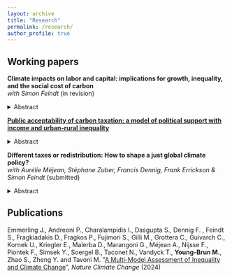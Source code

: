 ```yaml
---
layout: archive
title: "Research"
permalink: /research/
author_profile: true
---
```


## Working papers

**Climate impacts on labor and capital: implications for growth, inequality, and the social cost of carbon** <br> 
_with Simon Feindt_ (in revision) <br> 
<details>
<summary>Abstract</summary>
Climate change is poised to generate economic damages through many channels, in particular through shocks to the factors of production. We use an integrated assessment model with sub-regional inequality and introduce direct impacts on capital and productive labor stocks, resulting in endogenously persistent damages. We model and calibrate the joint distribution of labor and capital income, to capture the role played by income composition heterogeneity in within-region inequality. When taking the non-proportionality of damages into account, inequality increases with labor productivity and capital damages, but labor impacts tend to have a stronger effect. In the most affected regions, these factor-specific damages can lead to important consumption losses at the bottom of the distribution, resulting in a large increase in the social cost of carbon.</details>

[**Public acceptability of carbon taxation: a model of political support with income and urban-rural inequality**](https://myoungbrun.github.io/files/JMP_YoungBrun.pdf) <br> 
<details>
<summary>Abstract</summary>
Carbon taxation is a flagship climate policy aimed at reducing greenhouse gas emissions efficiently. Yet, it fails to garner sufficient political support in many countries. This paper investigates the role of urban-rural inequalities in this lack of domestic support. I develop a model of majority voting over a carbon tax at a national level, with both income and urban-rural heterogeneity. Rural households are constrained to consume more necessary energy goods than urban households, which I capture with heterogeneous Stone-Geary utility. I characterize the conditions for the existence of a majority voting equilibrium and perform a calibration of the model using budget survey data for twenty European countries.

I find that the majority voting tax may be at a higher rate than the optimal carbon tax. However, the calibration suggests that the optimal rate tends to exceed the majority voting rate by a few percent. This result holds even if the households and the social planner share the same level of environmental preference. I demonstrate that political support among rural households is always below that of urban households. The numerical exercise reveals a gap between 15 and 45 %, at the median income. Carbon taxation generates revenues that can be redistributed to households. The calibration suggests that lump-sum or means-tested transfers render the tax and rebate scheme progressive, but have only a limited effect on political support.
</details>

**Different taxes or redistribution: How to shape a just global climate policy?** <br> 
_with Aurélie Méjean, Stéphane Zuber, Francis Dennig, Frank Errickson & Simon Feindt_ (submitted) <br> 

<details>
<summary>Abstract</summary>
This paper compares the effects of differentiated carbon taxes with those of a global harmonized tax associated with revenue recycling. Using a global Integrated Assessment Model representing national economies, we find that a uniform global carbon tax with lump-sum per capita recycling is the most welfare enhancing and inequality reducing policy. It can bring a welfare improvement equivalent to several percents of average global consumption until 2050. This scheme however implies large international transfers between countries. A more modest scheme, where 5\% of global carbon revenues are targeted to compensate loss and damage in poor countries particularly vulnerable to the impacts of climate change, can result in strong inequality reductions, and significant welfare increases for low income countries. Differentiated taxes with country-level redistribution can have positive effects, especially on inequality, but those mainly happen after 2050, when poorer countries have larger carbon tax revenues to redistribute.
</details>

## Publications

Emmerling J., Andreoni P., Charalampidis I., Dasgupta S., Dennig F. , Feindt S., Fragkiadakis D., Fragkos P., Fujimori S., Gilli M., Grottera C., Guivarch C., Kornek U., Kriegler E., Malerba D., Marangoni G., Méjean A., Nijsse F., Piontek F., Simsek Y., Soergel B., Taconet N., Vandyck T., **Young-Brun M.**, Zhao S., Zheng Y. and Tavoni M. "[A Multi-Model Assessment of Inequality and Climate Change](https://www.nature.com/articles/s41558-024-02151-7)", _Nature Climate Change_ (2024)


